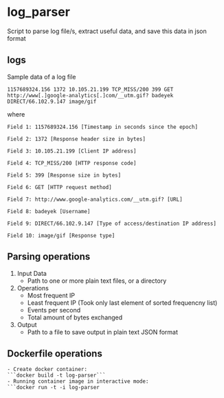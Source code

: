 # log_parser
Script to parse log file/s, extract useful data, and save this data in json format

## logs
Sample data of a log file
```
1157689324.156 1372 10.105.21.199 TCP_MISS/200 399 GET http://www[.]google-analytics[.]com/__utm.gif? badeyek DIRECT/66.102.9.147 image/gif
```

where
```
Field 1: 1157689324.156 [Timestamp in seconds since the epoch]
```
```
Field 2: 1372 [Response header size in bytes]
```
```
Field 3: 10.105.21.199 [Client IP address]
```
```
Field 4: TCP_MISS/200 [HTTP response code]
```
```
Field 5: 399 [Response size in bytes]
```
```
Field 6: GET [HTTP request method]
```
```
Field 7: http://www.google-analytics.com/__utm.gif? [URL]
```
```
Field 8: badeyek [Username]
```
```
Field 9: DIRECT/66.102.9.147 [Type of access/destination IP address]
```
```
Field 10: image/gif [Response type]
```

## Parsing operations
1. Input Data
    - Path to one or more plain text files, or a directory
2. Operations
    - Most frequent IP
    - Least frequent IP (Took only last element of sorted frequencny list)
    - Events per second
    - Total amount of bytes exchanged
3. Output
    - Path to a file to save output in plain text JSON format

## Dockerfile operations
    - Create docker container: 
    ```docker build -t log-parser```
    - Running container image in interactive mode: 
    ```docker run -t -i log-parser
